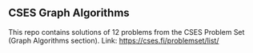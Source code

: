 ## CSES Graph Algorithms
This repo contains solutions of 12 problems from the CSES Problem Set (Graph Algorithms section). Link: https://cses.fi/problemset/list/
